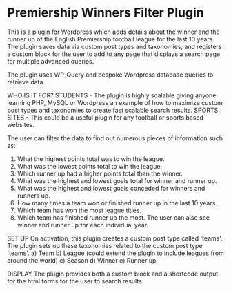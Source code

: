 # Premiership Winners Filter Plugin
This is a plugin for Wordpress which adds details about the winner and the runner up of the English Premiership football league for the last 10 years.
The plugin saves data via custom post types and taxonomies, and registers a custom block for the user to add to any page that displays a search page for multiple advanced queries.

The plugin uses WP_Query and bespoke Wordpress database queries to retrieve data.

WHO IS IT FOR? 
STUDENTS - The plugin is highly scalable giving anyone learning PHP, MySQL or Wordpress an example of how to maximize custom post types and taxonomies to create fast scalable search results.
SPORTS SITES - This could be a useful plugin for any football or sports based websites.

The user can filter the data to find out numerous pieces of information such as:
1. What the highest points total was to win the league.
2. What was the lowest points total to win the league.
3. Which runner up had a higher points total than the winner.
4. What was the highest and lowest goals total for winner and runner up.
5. What was the highest and lowest goals conceded for winners and runners up.
6. How many times a team won or finished runner up in the last 10 years.
7. Which team has won the most league titles.
8. Which team has finished runner up the most.
The user can also see winner and runner up for each individual year.

SET UP
On activation, this plugin creates a custom post type called 'teams'.
The plugin sets up these taxonomies related to the custom post type 'teams'.
a) Team
b) League (could extend the plugin to include leagues from around the world)
c) Season
d) Winner
e) Runner up

DISPLAY
The plugin provides both a custom block and a shortcode output for the html forms for the user to search results.




